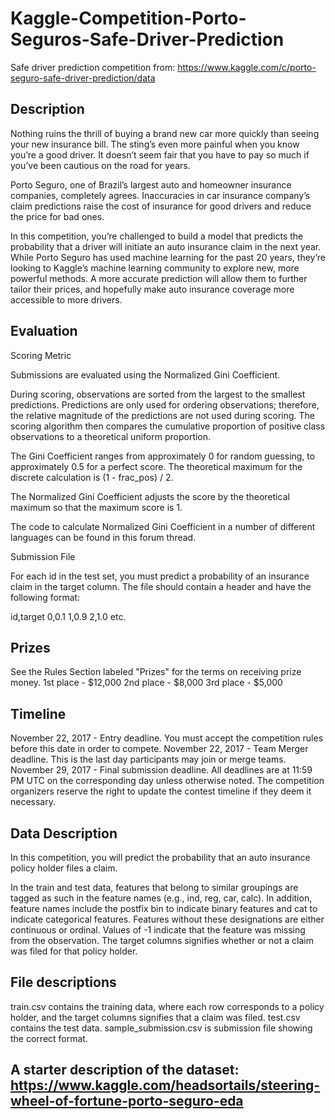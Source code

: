 # Kaggle-Competition-Porto-Seguros-Safe-Driver-Prediction
Safe driver prediction competition from: https://www.kaggle.com/c/porto-seguro-safe-driver-prediction/data

## Description 

Nothing ruins the thrill of buying a brand new car more quickly than seeing your new insurance bill. The sting’s even more painful when you know you’re a good driver. It doesn’t seem fair that you have to pay so much if you’ve been cautious on the road for years.

Porto Seguro, one of Brazil’s largest auto and homeowner insurance companies, completely agrees. Inaccuracies in car insurance company’s claim predictions raise the cost of insurance for good drivers and reduce the price for bad ones.

In this competition, you’re challenged to build a model that predicts the probability that a driver will initiate an auto insurance claim in the next year. While Porto Seguro has used machine learning for the past 20 years, they’re looking to Kaggle’s machine learning community to explore new, more powerful methods. A more accurate prediction will allow them to further tailor their prices, and hopefully make auto insurance coverage more accessible to more drivers.

## Evaluation

Scoring Metric

Submissions are evaluated using the Normalized Gini Coefficient.

During scoring, observations are sorted from the largest to the smallest predictions. Predictions are only used for ordering observations; therefore, the relative magnitude of the predictions are not used during scoring. The scoring algorithm then compares the cumulative proportion of positive class observations to a theoretical uniform proportion.

The Gini Coefficient ranges from approximately 0 for random guessing, to approximately 0.5 for a perfect score. The theoretical maximum for the discrete calculation is (1 - frac_pos) / 2.

The Normalized Gini Coefficient adjusts the score by the theoretical maximum so that the maximum score is 1.

The code to calculate Normalized Gini Coefficient in a number of different languages can be found in this forum thread.

Submission File

For each id in the test set, you must predict a probability of an insurance claim in the target column. The file should contain a header and have the following format:

id,target
0,0.1
1,0.9
2,1.0
etc.

## Prizes

See the Rules Section labeled "Prizes" for the terms on receiving prize money.
1st place - $12,000
2nd place - $8,000
3rd place - $5,000

## Timeline

November 22, 2017 - Entry deadline. You must accept the competition rules before this date in order to compete.
November 22, 2017 - Team Merger deadline. This is the last day participants may join or merge teams.
November 29, 2017 - Final submission deadline.
All deadlines are at 11:59 PM UTC on the corresponding day unless otherwise noted. The competition organizers reserve the right to update the contest timeline if they deem it necessary.

## Data Description

In this competition, you will predict the probability that an auto insurance policy holder files a claim.

In the train and test data, features that belong to similar groupings are tagged as such in the feature names (e.g., ind, reg, car, calc). In addition, feature names include the postfix bin to indicate binary features and cat to indicate categorical features. Features without these designations are either continuous or ordinal. Values of -1 indicate that the feature was missing from the observation. The target columns signifies whether or not a claim was filed for that policy holder.

## File descriptions

train.csv contains the training data, where each row corresponds to a policy holder, and the target columns signifies that a claim was filed.
test.csv contains the test data.
sample_submission.csv is submission file showing the correct format.

## A starter description of the dataset: https://www.kaggle.com/headsortails/steering-wheel-of-fortune-porto-seguro-eda
